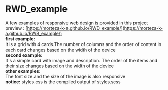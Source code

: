 # RWD_example
A few examples of responsive web design is provided in this project <br/>
preview : [https://morteza-k-a.github.io/RWD_example/](https://morteza-k-a.github.io/RWB_example/)<br/>
<b>first example:</b><br/>
It is a grid with 4 cards.The number of columns and the order of content in each card changes based on the width of the device <br/>
<b>second example:</b><br/>
It`s a simple card with image and description. The order of the items and their size changes based on the width of the device <br/>
<b>other examples:</b><br/>
The font size and the size of the image is also responsive<br>
<strong>notice:</strong> styles.css is the compiled output of styles.scss 
